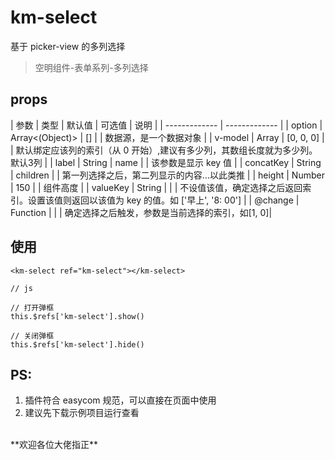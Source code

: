 # km-select
基于 picker-view 的多列选择
> 空明组件-表单系列-多列选择

## props
|  参数  | 类型 | 默认值 | 可选值 | 说明 |
| ------------- | ------------- |
| option | Array<(Object)> | [] | | 数据源，是一个数据对象 |
| v-model  | Array  | [0, 0, 0] | | 默认绑定应该列的索引（从 0 开始）,建议有多少列，其数组长度就为多少列。默认3列 |
| label | String | name | | 该参数是显示 key 值 |
| concatKey | String | children | | 第一列选择之后，第二列显示的内容...以此类推 |
| height | Number | 150 | | 组件高度 |
| valueKey | String | | | 不设值该值，确定选择之后返回索引。设置该值则返回以该值为 key 的值。如 ['早上', '8: 00'] |
| @change | Function | | |  确定选择之后触发，参数是当前选择的索引，如[1, 0]|

## 使用
```
<km-select ref="km-select"></km-select>

// js

// 打开弹框
this.$refs['km-select'].show()

// 关闭弹框
this.$refs['km-select'].hide()
```


## PS: 

1. 插件符合 easycom 规范，可以直接在页面中使用
2. 建议先下载示例项目运行查看

<br>
**欢迎各位大佬指正**